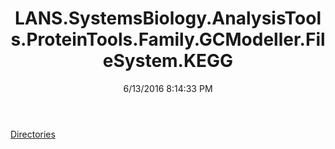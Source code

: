 ﻿---
title: LANS.SystemsBiology.AnalysisTools.ProteinTools.Family.GCModeller.FileSystem.KEGG
date: 6/13/2016 8:14:33 PM
---

[Directories](T-LANS.SystemsBiology.AnalysisTools.ProteinTools.Family.GCModeller.FileSystem.KEGG.Directories.html)

